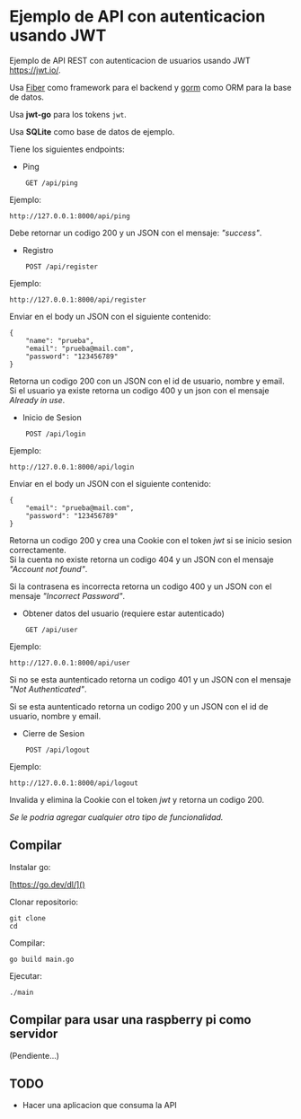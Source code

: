 # Ejemplo de API con autenticacion usando JWT

Ejemplo de API REST con autenticacion de usuarios usando JWT https://jwt.io/.

Usa [Fiber](https://docs.gofiber.io/) como framework para el backend y [gorm](https://gorm.io/) como ORM para la base de datos.

Usa **jwt-go** para los tokens `jwt`.

Usa **SQLite** como base de datos de ejemplo.

Tiene los siguientes endpoints:


- Ping

```
	GET /api/ping
```

Ejemplo:


```
http://127.0.0.1:8000/api/ping
```

Debe retornar un codigo 200 y un JSON con el mensaje: *"success"*.


- Registro

```
	POST /api/register
```

Ejemplo:

```
http://127.0.0.1:8000/api/register
```

Enviar en el body un JSON con el siguiente contenido:

```
{
    "name": "prueba",
    "email": "prueba@mail.com",
    "password": "123456789"
}
```

Retorna un codigo 200 con un JSON con el id de usuario, nombre y email.  
Si el usuario ya existe retorna un codigo 400 y un json con el mensaje *Already in use*.


- Inicio de Sesion

```
    POST /api/login
```

Ejemplo:


```
http://127.0.0.1:8000/api/login
```

Enviar en el body un JSON con el siguiente contenido:

```
{
    "email": "prueba@mail.com",
    "password": "123456789"
}
```

Retorna un codigo 200 y crea una Cookie con el token *jwt* si se inicio sesion correctamente.  
Si la cuenta no existe retorna un codigo 404 y un JSON con el mensaje *"Account not found"*.        

Si la contrasena es incorrecta retorna un codigo 400 y un JSON con el mensaje *"Incorrect Password"*.


- Obtener datos del usuario (requiere estar autenticado)

```
    GET /api/user
```

Ejemplo:

```
http://127.0.0.1:8000/api/user
```

Si no se esta auntenticado retorna un codigo 401 y un JSON con el mensaje *"Not Authenticated"*.  

Si se esta auntenticado retorna un codigo 200 y un JSON con el id de usuario, nombre y email.


- Cierre de Sesion

```
	POST /api/logout
```

Ejemplo:

```
http://127.0.0.1:8000/api/logout
```

Invalida y elimina la Cookie con el token *jwt* y retorna un codigo 200.


*Se le podria agregar cualquier otro tipo de funcionalidad.*

## Compilar

Instalar go:

[https://go.dev/dl/]()

Clonar repositorio:

```
git clone
cd
```

Compilar:


```
go build main.go
```

Ejecutar:

```
./main
```



## Compilar para usar una raspberry pi como servidor


(Pendiente...)


## TODO

- Hacer una aplicacion que consuma la API